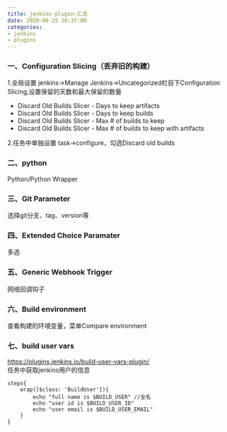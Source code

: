 ```yaml
---
title: jenkins-plugin-汇总
date: 2020-08-25 16:37:00
categories:
- jenkins
- plugins
---
```

### 一、Configuration Slicing（丢弃旧的构建）
1.全局设置
jenkins->Manage Jenkins->Uncategorized栏目下Configuration Slicing,设置保留的天数和最大保留的数量
* Discard Old Builds Slicer - Days to keep artifacts
* Discard Old Builds Slicer - Days to keep builds
* Discard Old Builds Slicer - Max # of builds to keep
* Discard Old Builds Slicer - Max # of builds to keep with artifacts

2.任务中单独设置
task->configure，勾选Discard old builds

### 二、python
Python/Python Wrapper

### 三、Git Parameter
选择git分支、tag、version等
### 四、Extended Choice Paramater
多选
### 五、Generic Webhook Trigger
网络回调钩子
### 六、Build environment
查看构建的环境变量，菜单Compare environment

### 七、build user vars
https://plugins.jenkins.io/build-user-vars-plugin/  
任务中获取jenkins用户的信息
```
steps{
    wrap([$class: 'BuildUser']){
        echo "full name is $BUILD_USER" //全名
        echo "user id is $BUILD_USER_ID"
        echo "user email is $BUILD_USER_EMAIL"
    }
}
```
